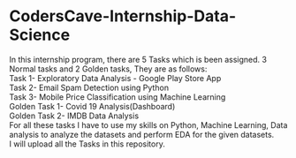 # CodersCave-Internship-Data-Science
In this internship program, there are 5 Tasks which is been assigned. 3 Normal tasks and 2 Golden tasks, They are as follows:<br>
Task 1- Exploratory Data Analysis - Google Play Store App<br>
Task 2- Email Spam Detection using Python<br>
Task 3- Mobile Price Classification using Machine Learning<br>
Golden Task 1- Covid 19 Analysis(Dashboard)<br>
Golden Task 2- IMDB Data Analysis<br>
For all these tasks I have to use my skills on Python, Machine Learning, Data analysis to analyze the datasets and perform EDA for the given datasets. <br>
I will upload all the Tasks in this repository.
